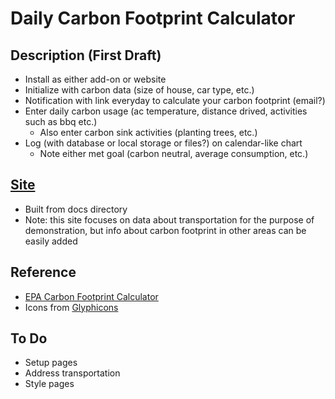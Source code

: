 # Daily Carbon Footprint Calculator

## Description (First Draft)
- Install as either add-on or website  
- Initialize with carbon data (size of house, car type, etc.)  
- Notification with link everyday to calculate your carbon footprint (email?)  
- Enter daily carbon usage (ac temperature, distance drived, activities such as bbq etc.)  
    - Also enter carbon sink activities (planting trees, etc.)  
- Log (with database or local storage or files?) on calendar-like chart  
    - Note either met goal (carbon neutral, average consumption, etc.)  

## [Site](https://hliu23.github.io/daily-carbon-footprint-calculator/)  
- Built from docs directory  
- Note: this site focuses on data about transportation for the purpose of demonstration, but info about carbon footprint in other areas can be easily added  

## Reference
- [EPA Carbon Footprint Calculator](https://www3.epa.gov/carbon-footprint-calculator/)
- Icons from [Glyphicons](https://www.glyphicons.com/)

## To Do
- Setup pages
- Address transportation
- Style pages